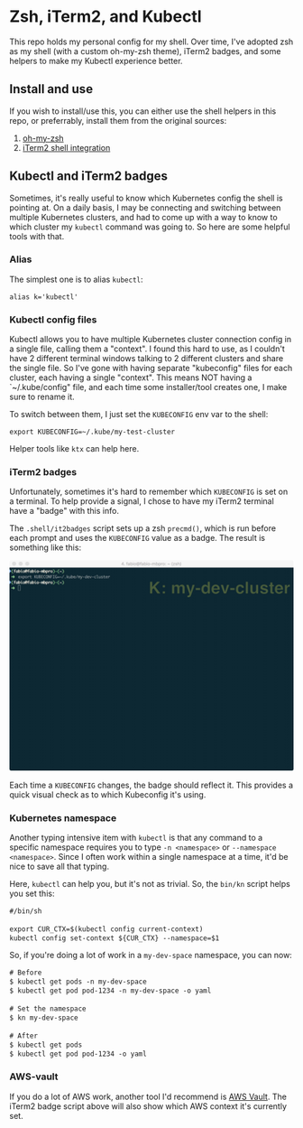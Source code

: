 # Zsh, iTerm2, and Kubectl

This repo holds my personal config for my shell. Over time, I've adopted zsh as my shell
(with a custom oh-my-zsh theme), iTerm2 badges, and some helpers to make my Kubectl
experience better.

## Install and use

If you wish to install/use this, you can either use the shell helpers in this repo, or
preferrably, install them from the original sources:

1. [oh-my-zsh](https://github.com/robbyrussell/oh-my-zsh)
1. [iTerm2 shell integration](https://www.iterm2.com/documentation-shell-integration.html)

## Kubectl and iTerm2 badges

Sometimes, it's really useful to know which Kubernetes config the shell is pointing at.
On a daily basis, I may be connecting and switching between multiple Kubernetes clusters,
and had to come up with a way to know to which cluster my `kubectl` command was going to.
So here are some helpful tools with that.

### Alias

The simplest one is to alias `kubectl`:

```
alias k='kubectl'
```

### Kubectl config files

Kubectl allows you to have multiple Kubernetes cluster connection config in a single file,
calling them a "context". I found this hard to use, as I couldn't have 2 different terminal
windows talking to 2 different clusters and share the single file. So I've gone with having
separate "kubeconfig" files for each cluster, each having a single "context". This means
NOT having a `~/.kube/config" file, and each time some installer/tool creates one, I make sure
to rename it.

To switch between them, I just set the `KUBECONFIG` env var to the shell:

```
export KUBECONFIG=~/.kube/my-test-cluster
```

Helper tools like `ktx` can help here.

### iTerm2 badges

Unfortunately, sometimes it's hard to remember which `KUBECONFIG` is set on a terminal. To 
help provide a signal, I chose to have my iTerm2 terminal have a "badge" with this info.

The `.shell/it2badges` script sets up a zsh `precmd()`, which is run before each prompt
and uses the `KUBECONFIG` value as a badge. The result is something like this:

![Kbadge](https://github.com/fabioy/shell/blob/master/Kube-badge.jpeg)

Each time a `KUBECONFIG` changes, the badge should reflect it. This provides a quick visual
check as to which Kubeconfig it's using.

### Kubernetes namespace

Another typing intensive item with `kubectl` is that any command to a specific namespace
requires you to type `-n <namespace>` or `--namespace <namespace>`. Since I often work within
a single namespace at a time, it'd be nice to save all that typing.

Here, `kubectl` can help you, but it's not as trivial. So, the `bin/kn` script helps you 
set this:

```
#/bin/sh

export CUR_CTX=$(kubectl config current-context)
kubectl config set-context ${CUR_CTX} --namespace=$1
```

So, if you're doing a lot of work in a `my-dev-space` namespace, you can now:

```shell
# Before
$ kubectl get pods -n my-dev-space
$ kubectl get pod pod-1234 -n my-dev-space -o yaml

# Set the namespace
$ kn my-dev-space

# After
$ kubectl get pods 
$ kubectl get pod pod-1234 -o yaml
```

### AWS-vault

If you do a lot of AWS work, another tool I'd recommend is [AWS Vault](https://github.com/99designs/aws-vault).
The iTerm2 badge script above will also show which AWS context it's currently set.
